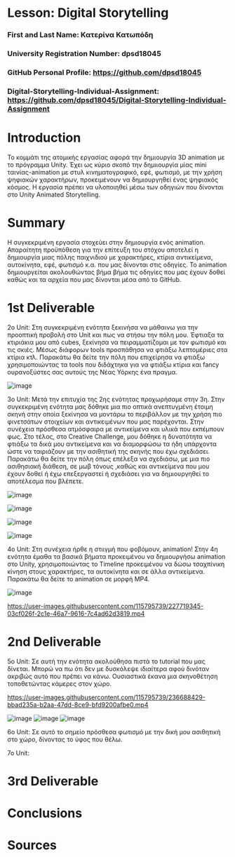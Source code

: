 # Lesson: Digital Storytelling

### First and Last Name: Κατερίνα Κατωπόδη
### University Registration Number: dpsd18045
### GitHub Personal Profile: https://github.com/dpsd18045
### Digital-Storytelling-Individual-Assignment: https://github.com/dpsd18045/Digital-Storytelling-Individual-Assignment

# Introduction
Το κομμάτι της ατομικής εργασίας αφορά την δημιουργία 3D animation με το πρόγραμμα Unity. Έχει ως κύριο σκοπό την δημιιουργία μίας mini ταινίας-animation με στυλ κινηματογραφικό, εφέ, φωτισμό, με την χρήση ψηφιακών χαρακτήρων, προκειμένουν να δημιουργηθεί ένας ψηφιακός κόσμος. Η εργασία πρέπει να υλοποιηθεί μέσω των οδηγιών που δίνονται στο Unity Animated Storytelling. 


# Summary
Η συγκεκριμένη εργασία στοχεύει στην δημιουργία ενός animation. Απαραίτητη προϋπόθεση για την επίτευξη του στόχου αποτελεί η δημιουργία μιας πόλης παιχνιδιού με χαρακτήρες, κτίρια αντικείμενα, αυτοκίνητα, εφέ, φωτισμό κ.α. που μας δίνονται στις οδηγίες. Το animation δημιουργείται ακολουθώντας βήμα βήμα τις οδηγίες που μας έχουν δοθεί καθώς και τα αρχεία που μας δίνονται μέσα από το GitHub.

# 1st Deliverable
2ο Unit:
Στη συγκεκριμένη ενότητα ξεκινήσα να μάθαινω για την προοπτική προβολή στο Unit και πως να στήσω την πόλη μου. Έφτιαξα τα κτιριάκια μου από cubes, ξεκίνησα να πειραμματίζομαι με τον φωτισμό και τις σκιές. Μέσως διάφορων tools προσπάθησα να φτιάξω λεπτομέριες στα κτίρια κτλ. Παρακάτω θα δείτε την πόλη που επιχείρησα να φτιάξω χρησιμοποιώντας τα tools που διδάχτηκα για να φτιάξω κτίρια και fancy ουρανοξύστες σας αυτούς της Νέας Υόρκης ένα πραγμα.

![image](https://user-images.githubusercontent.com/115795739/227718086-de2b5d3e-7d19-445b-ab17-5290d487cd91.png)

3ο Unit:
Μετά την επιτυχία της 2ης ενότητας προχωρήσαμε στην 3η. Στην συγκεκριμένη ενότητα μας δόθηκε μια πιο οπτικά ανεπτυγμένη έτοιμη σκηνή στην οποία ξεκίνησα να μοντάρω το περιβάλλον με την χρήση πιο φινετσάτων στοιχείων και αντικειμένων που μας παρέχονται. Στην συνέχεια πρόσθεσα ατμόσφαιρα με αντικείμενα και υλικά που εκπέμπουν φως. Στο τέλος, στο Creative Challenge, μου δόθηκε η δυνατότητα να φτιάξω τα δικά μου αντικείμενα και να διαμορφώσω τα ήδη υπάρχοντα ώστε να ταιριάζουν με την ασιθητική της σκηνής που έχω σχεδιάσει. Παρακάτω θα δείτε την πόλη όπως επέλεξα να σχεδιάσω, με μια πιο ασιθησιακή διάθεση, σε μωβ τόνους ,καθώς και αντικείμενα που μου έχουν δοθεί ή έχω επεξεργαστεί ή σχεδιάσει για να δημιουργηθεί το αποτέλεσμα που βλέπετε.

![image](https://user-images.githubusercontent.com/115795739/227719076-1654bdbd-2f22-4425-844a-93ae46b26504.png)

![image](https://user-images.githubusercontent.com/115795739/227719098-fe081784-2e7f-4a9b-90c7-4d9525437005.png)

![image](https://user-images.githubusercontent.com/115795739/227719107-09891867-8321-44e9-a61e-f789ad92e4bf.png)

![image](https://user-images.githubusercontent.com/115795739/227719109-c82b0e3c-2a6b-4b97-a9ca-fdfa2c23efdc.png)


4ο Unit:
Στη συνέχεια ήρθε η στιιγμή που φοβόμουν, animation! Στην 4η ενότητα έμαθα τα βασικά βήματα προκειμένου να δημιουργήσω animation στο Unity, χρησιμοποιώντας το Timeline προκειμένου να δώσω τσαχπίνικη κίνηση στους χαρακτήρες, τα αυτοκίνητα και σε άλλα αντικείμενα. Παρακάτω θα δείτε το animation σε μορφή MP4.

![image](https://user-images.githubusercontent.com/115795739/227719363-eaa43692-403f-4034-b464-c68100f53ca6.png)


https://user-images.githubusercontent.com/115795739/227719345-03cf026f-2c1e-46a7-9616-7c4ad62d3819.mp4


# 2nd Deliverable
5o Unit:
Σε αυτή την ενότητα ακολούθησα πιστά το tutorial που μας δίνεται. Μπορώ να πω ότι δεν με δυσκόλεψε ιδιαίτερα αφού δινόταν ακριβώς αυτό που πρέπει να κάνω. Ουσιαστικά έκανα μια σκηνοθέτηση τοποθετώντας κάμερες στον χώρο.

https://user-images.githubusercontent.com/115795739/236688429-bbad235a-b2aa-47dd-8ce9-bfd9200afbe0.mp4

![image](https://user-images.githubusercontent.com/115795739/236688472-bc240c9a-db56-4603-a536-813c9fd8c9ec.png)
![image](https://user-images.githubusercontent.com/115795739/236688607-13dc183f-0aee-4c2c-ba31-b8ea1e30764b.png)
![image](https://user-images.githubusercontent.com/115795739/236688557-900307d6-a931-4239-926e-97c9053212ca.png)

6o Unit:
Σε αυτό το σημείο πρόσθεσα φωτισμό με την δική μου ασιθητική στο χώρο, δίνοντας το ύφος που θέλω. 

7o Unit:

# 3rd Deliverable 


# Conclusions


# Sources
